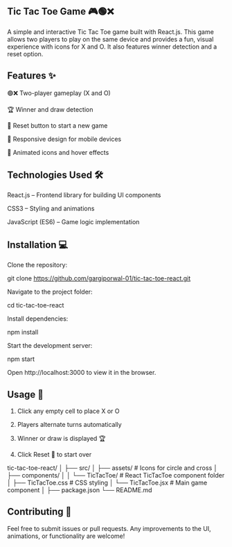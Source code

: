 ## Tic Tac Toe Game 🎮🟢❌

A simple and interactive Tic Tac Toe game built with React.js. This game allows two players to play on the same device and provides a fun, visual experience with icons for X and O. It also features winner detection and a reset option.

## Features ✨

🟢❌ Two-player gameplay (X and O)

🏆 Winner and draw detection

🔄 Reset button to start a new game

📱 Responsive design for mobile devices

🎨 Animated icons and hover effects


## Technologies Used 🛠️

React.js – Frontend library for building UI components

CSS3 – Styling and animations

JavaScript (ES6) – Game logic implementation

## Installation 💻

Clone the repository:

git clone https://github.com/gargiporwal-01/tic-tac-toe-react.git


Navigate to the project folder:

cd tic-tac-toe-react


Install dependencies:

npm install


Start the development server:

npm start


Open http://localhost:3000
 to view it in the browser.

## Usage 🎯

1. Click any empty cell to place X or O

2. Players alternate turns automatically

3. Winner or draw is displayed 🏆

4. Click Reset 🔄 to start over

tic-tac-toe-react/
│
├── src/
│   ├── assets/                 # Icons for circle and cross
│   ├── components/
│   │   └── TicTacToe/          # React TicTacToe component folder
│   ├── TicTacToe.css           # CSS styling
│   └── TicTacToe.jsx           # Main game component
│
├── package.json
└── README.md

## Contributing 🤝

Feel free to submit issues or pull requests. Any improvements to the UI, animations, or functionality are welcome!

